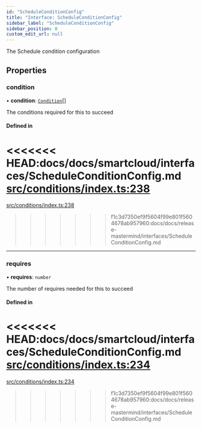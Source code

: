 ```yaml
---
id: "ScheduleConditionConfig"
title: "Interface: ScheduleConditionConfig"
sidebar_label: "ScheduleConditionConfig"
sidebar_position: 0
custom_edit_url: null
---
```


<!-- @format -->

The Schedule condition configuration

## Properties

### condition

• **condition**: [`Condition`](../#condition)[]

The conditions required for this to succeed

#### Defined in

<<<<<<< HEAD:docs/docs/smartcloud/interfaces/ScheduleConditionConfig.md
[src/conditions/index.ts:238](https://github.com/Resnovas/smartcloud/blob/b9e22a9/src/conditions/index.ts#L238)
=======
[src/conditions/index.ts:238](https://github.com/Resnovas/smartcloud/blob/b91f5b4/src/conditions/index.ts#L238)

> > > > > > > f1c3d7350ef9f5604f99e801f5604678ab957960:docs/docs/release-mastermind/interfaces/ScheduleConditionConfig.md

---

### requires

• **requires**: `number`

The number of requires needed for this to succeed

#### Defined in

<<<<<<< HEAD:docs/docs/smartcloud/interfaces/ScheduleConditionConfig.md
[src/conditions/index.ts:234](https://github.com/Resnovas/smartcloud/blob/b9e22a9/src/conditions/index.ts#L234)
=======
[src/conditions/index.ts:234](https://github.com/Resnovas/smartcloud/blob/b91f5b4/src/conditions/index.ts#L234)

> > > > > > > f1c3d7350ef9f5604f99e801f5604678ab957960:docs/docs/release-mastermind/interfaces/ScheduleConditionConfig.md
